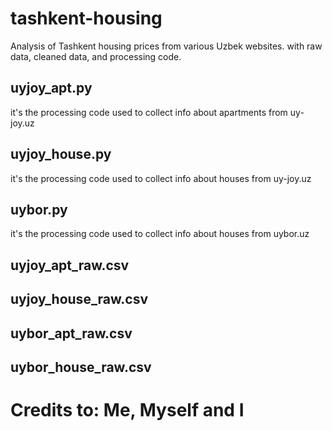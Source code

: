 # tashkent-housing
Analysis of Tashkent housing prices from various Uzbek websites. with raw data, cleaned data, and processing code.  

## uyjoy_apt.py
it's the processing code used to collect info about apartments from uy-joy.uz
## uyjoy_house.py
it's the processing code used to collect info about houses from uy-joy.uz
## uybor.py
it's the processing code used to collect info about houses from uybor.uz

## uyjoy_apt_raw.csv

## uyjoy_house_raw.csv

## uybor_apt_raw.csv

## uybor_house_raw.csv

# Credits to: Me, Myself and I
